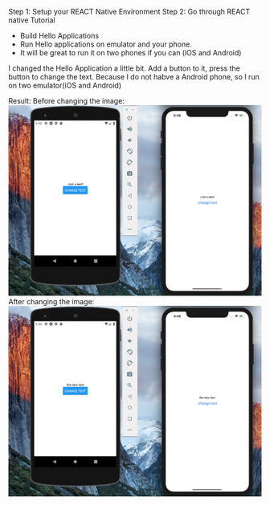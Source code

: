 Step 1:  Setup your REACT Native Environment
Step 2:  Go through REACT native Tutorial
* Build Hello Applications
* Run Hello applications on emulator and your phone.
* It will be great to run it on two phones if you can (iOS and Android)

I changed the Hello Application a little bit.
Add a button to it, press the button to change the text.
Because I do not habve a Android phone, so I run on two emulator(iOS and Android)

Result:
Before changing the image:</br>
![image](https://github.com/BUEC500C1/codvid-app-bdjbray/blob/master/step1-step2/imgs/before.png)
After changing the image:</br>
![image](https://github.com/BUEC500C1/codvid-app-bdjbray/blob/master/step1-step2/imgs/after.png)
